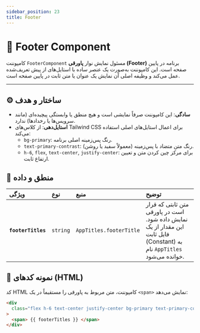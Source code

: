```yaml
---
sidebar_position: 23
title: Footer
---
```


# 🦶 Footer Component

کامپوننت `FooterComponent` مسئول نمایش نوار **پاورقی (Footer)** برنامه در پایین صفحه است. این کامپوننت به‌صورت یک عنصر ساده با استایل‌های از پیش تعریف‌شده عمل می‌کند و وظیفه اصلی آن نمایش یک عنوان یا متن ثابت در پایین صفحه است.

---

## ⚙️ ساختار و هدف

- **سادگی**: این کامپوننت صرفاً نمایشی است و هیچ منطق یا وابستگی پیچیده‌ای (مانند سرویس‌ها یا رخدادها) ندارد.
- **استایل‌دهی**: از کلاس‌های Tailwind CSS برای اعمال استایل‌های اصلی استفاده می‌کند:
  - `bg-primary`: رنگ پس‌زمینه اصلی برنامه.
  - `text-primary-contrast`: رنگ متن متضاد با پس‌زمینه (معمولاً سفید یا روشن).
  - `h-6`, `flex`, `text-center`, `justify-center`: برای مرکز چین کردن متن و تعیین ارتفاع ثابت.

## 🧠 منطق و داده

| ویژگی              | نوع      | منبع                    | توضیح                                                                                                                  |
| :----------------- | :------- | :---------------------- | :--------------------------------------------------------------------------------------------------------------------- |
| **`footerTitles`** | `string` | `AppTitles.footerTitle` | متن ثابتی که قرار است در پاورقی نمایش داده شود. این مقدار از یک فایل ثابت (Constant) به نام `AppTitles` خوانده می‌شود. |

## 🚀 نمونه کدهای (HTML)

کد HTML کامپوننت، متن مربوط به پاورقی را مستقیماً در یک `<span>` نمایش می‌دهد:

```html
<div
  class="flex h-6 text-center justify-center bg-primary text-primary-contrast"
>
  <span> {{ footerTitles }} </span>
</div>
```

